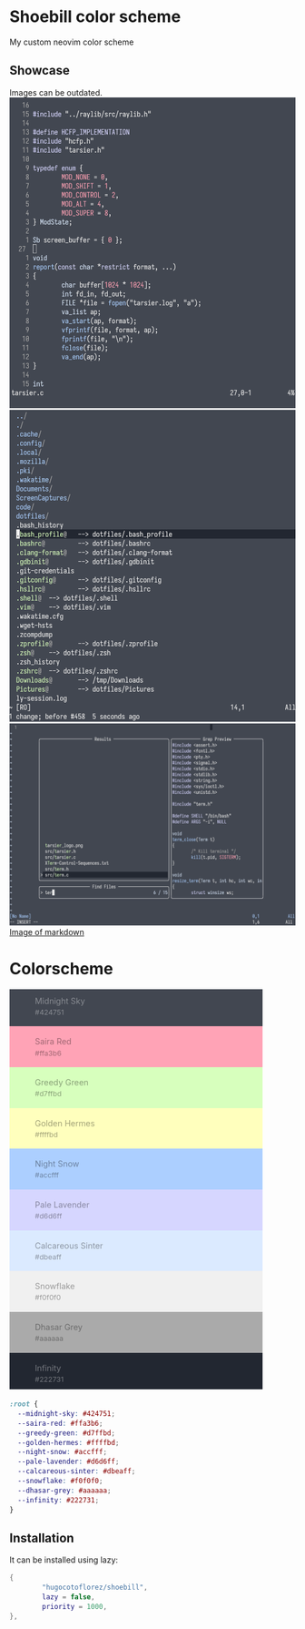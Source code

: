 # Shoebill color scheme

My custom neovim color scheme

## Showcase
Images can be outdated.
![Image of C code](./images/image_c.png)
![Image of netrw](./images/image_netrw.png)
![Image of telescope](./images/image_telescope.png)
[Image of markdown](./images/image_markdown.png)

# Colorscheme
![Image of palette](./images/image_palete.png)

```css
:root {
  --midnight-sky: #424751;
  --saira-red: #ffa3b6;
  --greedy-green: #d7ffbd;
  --golden-hermes: #ffffbd;
  --night-snow: #accfff;
  --pale-lavender: #d6d6ff;
  --calcareous-sinter: #dbeaff;
  --snowflake: #f0f0f0;
  --dhasar-grey: #aaaaaa;
  --infinity: #222731;
}
```

## Installation

It can be installed using lazy:

```lua 
{
        "hugocotoflorez/shoebill",
        lazy = false,
        priority = 1000,
},
```
